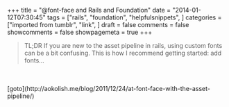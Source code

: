 +++
title = "@font-face and Rails and Foundation"
date = "2014-01-12T07:30:45"
tags = ["rails", "foundation", "helpfulsnippets", ]
categories = ["imported from tumblr", "link", ]
draft = false
comments = false
showcomments = false
showpagemeta = true
+++

<blockquote class="link_og_blockquote">TL;DR If you are new to the asset pipeline in rails, using custom fonts can be a bit confusing. This is how I recommend getting started: add fonts&hellip;</blockquote><br /><br />[goto](http://aokolish.me/blog/2011/12/24/at-font-face-with-the-asset-pipeline/)